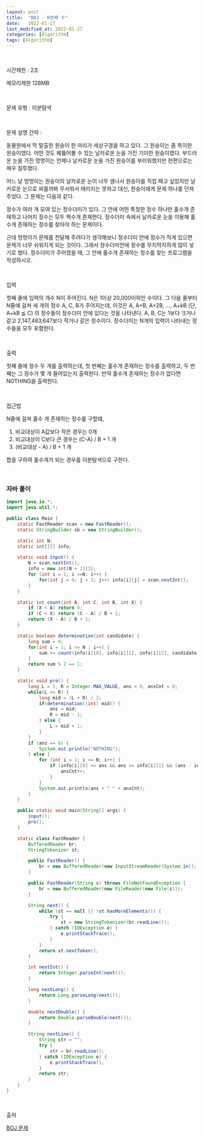 ```yaml
---
layout: post
title:  "BOJ - K번째 수"
date:   2022-01-27
last_modified_at: 2022-01-27
categories: [Algorithm]
tags: [Algorithm]
---
```


<br/>

시간제한 : 2초

메모리제한 128MB

<br/>

문제 유형 : 이분탐색

<br/>

문제 설명 간략 :    

동물원에서 막 탈출한 원숭이 한 마리가 세상구경을 하고 있다.
그 원숭이는 좀 특이한 원숭이였다. 어떤 것도 꿰뚫어볼 수 있는 날카로운 눈을 가진 기이한 원숭이였다.
부드러운 눈을 가진 멍멍이는 언제나 날카로운 눈을 가진 원숭이를 부러워했지만 한편으로는 매우 질투했다.

어느 날 멍멍이는 원숭이의 날카로운 눈이 너무 샘나서 원숭이를 직접 패고 싶었지만 날카로운 눈으로 찌를까봐 무서워서 때리지는 못하고 대신, 원숭이에게 문제 하나를 던져주었다.
그 문제는 다음과 같다.

정수가 여러 개 모여 있는 정수더미가 있다.
그 안에 어떤 특정한 정수 하나만 홀수개 존재하고 나머지 정수는 모두 짝수개 존재한다.
정수더미 속에서 날카로운 눈을 이용해 홀수개 존재하는 정수를 찾아야 하는 문제이다.

근데 멍멍이가 문제를 전달해 주려다가 생각해보니 정수더미 안에 정수가 적게 있으면 문제가 너무 쉬워지게 되는 것이다.
그래서 정수더미안에 정수를 무지막지하게 많이 넣기로 했다.
정수더미가 주어졌을 때, 그 안에 홀수개 존재하는 정수를 찾는 프로그램을 작성하시오.

<br/>

입력

첫째 줄에 입력의 개수 N이 주어진다. N은 1이상 20,000이하인 수이다.
그 다음 줄부터 N줄에 걸쳐 세 개의 정수 A, C, B가 주어지는데,
이것은 A, A+B, A+2B, ..., A+kB (단, A+kB ≦ C) 의 정수들이 정수더미 안에 있다는 것을 나타낸다.
A, B, C는 1보다 크거나 같고 2,147,483,647보다 작거나 같은 정수이다.
정수더미는 N개의 입력이 나타내는 정수들을 모두 포함한다.


<br/>

출력

첫째 줄에 정수 두 개를 출력하는데, 첫 번째는 홀수개 존재하는 정수를 출력하고, 두 번째는 그 정수가 몇 개 들어있는지 출력한다.
만약 홀수개 존재하는 정수가 없다면 NOTHING을 출력한다.



<br/>
   
접근법

N줄에 걸쳐 홀수 개 존재하는 정수를 구할떄,
1. 비교대상이 A값보다 작은 경우는 0개
2. 비교대상이 C보다 큰 경우는 (C-A) / B + 1 개
3. (비교대상 - A) / B + 1 개

합을 구하여 홀수개가 되는 경우를 이분탐색으로 구한다.


<br/>

### 자바 풀이

```java
import java.io.*;
import java.util.*;

public class Main {
    static FastReader scan = new FastReader();
    static StringBuilder sb = new StringBuilder();

    static int N;
    static int[][] info;

    static void input() {
        N = scan.nextInt();
        info = new int[N + 1][3];
        for (int i = 1; i <=N; i++) {
            for(int j = 0; j < 3; j++) info[i][j] = scan.nextInt();
        }
    }

    static int count(int A, int C, int B, int X) {
        if (X < A) return 0;
        if (C < X) return (C - A) / B + 1;
        return (X - A) / B + 1;
    }

    static boolean determination(int candidate) {
        long sum = 0;
        for(int i = 1; i <= N ; i++) {
            sum += count(info[i][0], info[i][1], info[i][2], candidate);
        }
        return sum % 2 == 1;
    }

    static void pro() {
        long L = 1, R = Integer.MAX_VALUE, ans = 0, ansCnt = 0;
        while(L <= R) {
            long mid = (L + R) / 2;
            if(determination((int) mid)) {
                ans = mid;
                R = mid - 1;
            } else {
                L = mid + 1;
            }
        }
        if (ans == 0) {
            System.out.println("NOTHING");
        } else {
            for (int i = 1; i <= N; i++) {
                if (info[i][0] <= ans && ans <= info[i][1] && (ans - info[i][0]) % info[i][2] == 0) {
                    ansCnt++;
                }
            }
            System.out.println(ans + " " + ansCnt);
        }
    }

    public static void main(String[] args) {
        input();
        pro();
    }

    static class FastReader {
        BufferedReader br;
        StringTokenizer st;

        public FastReader() {
            br = new BufferedReader(new InputStreamReader(System.in));
        }

        public FastReader(String s) throws FileNotFoundException {
            br = new BufferedReader(new FileReader(new File(s)));
        }

        String next() {
            while (st == null || !st.hasMoreElements()) {
                try {
                    st = new StringTokenizer(br.readLine());
                } catch (IOException e) {
                    e.printStackTrace();
                }
            }
            return st.nextToken();
        }

        int nextInt() {
            return Integer.parseInt(next());
        }

        long nextLong() {
            return Long.parseLong(next());
        }

        double nextDouble() {
            return Double.parseDouble(next());
        }

        String nextLine() {
            String str = "";
            try {
                str = br.readLine();
            } catch (IOException e) {
                e.printStackTrace();
            }
            return str;
        }
    }
}

```

<br/>

출처

[BOJ 문제](https://www.acmicpc.net/problem/1637)